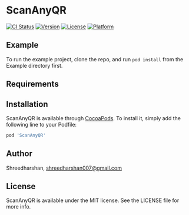 # ScanAnyQR

[![CI Status](https://img.shields.io/travis/Shreedharshan/ScanAnyQR.svg?style=flat)](https://travis-ci.org/Shreedharshan/ScanAnyQR)
[![Version](https://img.shields.io/cocoapods/v/ScanAnyQR.svg?style=flat)](https://cocoapods.org/pods/ScanAnyQR)
[![License](https://img.shields.io/cocoapods/l/ScanAnyQR.svg?style=flat)](https://cocoapods.org/pods/ScanAnyQR)
[![Platform](https://img.shields.io/cocoapods/p/ScanAnyQR.svg?style=flat)](https://cocoapods.org/pods/ScanAnyQR)

## Example

To run the example project, clone the repo, and run `pod install` from the Example directory first.

## Requirements

## Installation

ScanAnyQR is available through [CocoaPods](https://cocoapods.org). To install
it, simply add the following line to your Podfile:

```ruby
pod 'ScanAnyQR'
```

## Author

Shreedharshan, shreedharshan007@gmail.com

## License

ScanAnyQR is available under the MIT license. See the LICENSE file for more info.
